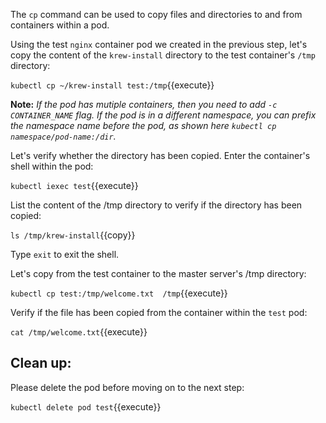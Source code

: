 The `cp` command can be used to copy files and directories to and from containers within a pod.  

Using the test `nginx` container pod we created in the previous step, let's copy the content of the `krew-install` directory to the test container's `/tmp` directory:

`kubectl cp ~/krew-install test:/tmp`{{execute}}  

**Note:** *If the pod has mutiple containers, then  you need to add `-c CONTAINER_NAME` flag. If the pod is in a different namespace, you can prefix the namespace name before the pod, as shown here `kubectl cp namespace/pod-name:/dir`.*  

Let's verify whether the directory has been copied. Enter the container's shell within the pod:  

`kubectl iexec test`{{execute}}  

List the content of the /tmp directory to verify if the directory has been copied:  

`ls /tmp/krew-install`{{copy}}  

Type `exit` to exit the shell.  

Let's copy from the test container to the master server's /tmp directory: 

`kubectl cp test:/tmp/welcome.txt  /tmp`{{execute}}  

Verify if the file has been copied from the container within the `test` pod:  

`cat /tmp/welcome.txt`{{execute}}

## Clean up:

Please delete the pod before moving on to the next step: 

`kubectl delete pod test`{{execute}}
